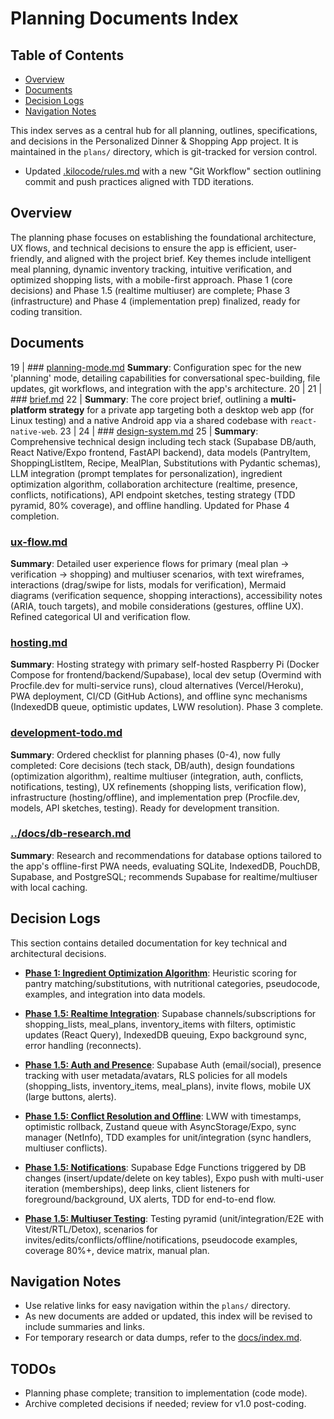 # Planning Documents Index

## Table of Contents
- [Overview](#overview)
- [Documents](#documents)
- [Decision Logs](#decision-logs)
- [Navigation Notes](#navigation-notes)

This index serves as a central hub for all planning, outlines, specifications, and decisions in the Personalized Dinner & Shopping App project. It is maintained in the `plans/` directory, which is git-tracked for version control.
  
  - Updated [.kilocode/rules.md](.kilocode/rules.md) with a new "Git Workflow" section outlining commit and push practices aligned with TDD iterations.

## Overview
The planning phase focuses on establishing the foundational architecture, UX flows, and technical decisions to ensure the app is efficient, user-friendly, and aligned with the project brief. Key themes include intelligent meal planning, dynamic inventory tracking, intuitive verification, and optimized shopping lists, with a mobile-first approach. Phase 1 (core decisions) and Phase 1.5 (realtime multiuser) are complete; Phase 3 (infrastructure) and Phase 4 (implementation prep) finalized, ready for coding transition.

## Documents

19 | ### [planning-mode.md](planning-mode.md) **Summary**: Configuration spec for the new 'planning' mode, detailing capabilities for conversational spec-building, file updates, git workflows, and integration with the app's architecture.
20 | 
21 | ### [brief.md](brief.md)
22 | **Summary**: The core project brief, outlining a **multi-platform strategy** for a private app targeting both a desktop web app (for Linux testing) and a native Android app via a shared codebase with `react-native-web`.
23 | 
24 | ### [design-system.md](design-system.md)
25 | **Summary**: Comprehensive technical design including tech stack (Supabase DB/auth, React Native/Expo frontend, FastAPI backend), data models (PantryItem, ShoppingListItem, Recipe, MealPlan, Substitutions with Pydantic schemas), LLM integration (prompt templates for personalization), ingredient optimization algorithm, collaboration architecture (realtime, presence, conflicts, notifications), API endpoint sketches, testing strategy (TDD pyramid, 80% coverage), and offline handling. Updated for Phase 4 completion.

### [ux-flow.md](ux-flow.md)
**Summary**: Detailed user experience flows for primary (meal plan → verification → shopping) and multiuser scenarios, with text wireframes, interactions (drag/swipe for lists, modals for verification), Mermaid diagrams (verification sequence, shopping interactions), accessibility notes (ARIA, touch targets), and mobile considerations (gestures, offline UX). Refined categorical UI and verification flow.

### [hosting.md](hosting.md)
**Summary**: Hosting strategy with primary self-hosted Raspberry Pi (Docker Compose for frontend/backend/Supabase), local dev setup (Overmind with Procfile.dev for multi-service runs), cloud alternatives (Vercel/Heroku), PWA deployment, CI/CD (GitHub Actions), and offline sync mechanisms (IndexedDB queue, optimistic updates, LWW resolution). Phase 3 complete.

### [development-todo.md](development-todo.md)
**Summary**: Ordered checklist for planning phases (0-4), now fully completed: Core decisions (tech stack, DB/auth), design foundations (optimization algorithm), realtime multiuser (integration, auth, conflicts, notifications, testing), UX refinements (shopping lists, verification flow), infrastructure (hosting/offline), and implementation prep (Procfile.dev, models, API sketches, testing). Ready for development transition.

### [../docs/db-research.md](../docs/db-research.md)
**Summary**: Research and recommendations for database options tailored to the app's offline-first PWA needs, evaluating SQLite, IndexedDB, PouchDB, Supabase, and PostgreSQL; recommends Supabase for realtime/multiuser with local caching.

## Decision Logs

This section contains detailed documentation for key technical and architectural decisions.

*   [**Phase 1: Ingredient Optimization Algorithm**](decisions/phase-1/ingredient-optimization.md): Heuristic scoring for pantry matching/substitutions, with nutritional categories, pseudocode, examples, and integration into data models.

*   [**Phase 1.5: Realtime Integration**](decisions/phase-1.5/realtime-integration.md): Supabase channels/subscriptions for shopping_lists, meal_plans, inventory_items with filters, optimistic updates (React Query), IndexedDB queuing, Expo background sync, error handling (reconnects).

*   [**Phase 1.5: Auth and Presence**](decisions/phase-1.5/auth-and-presence.md): Supabase Auth (email/social), presence tracking with user metadata/avatars, RLS policies for all models (shopping_lists, inventory_items, meal_plans), invite flows, mobile UX (large buttons, alerts).

*   [**Phase 1.5: Conflict Resolution and Offline**](decisions/phase-1.5/conflict-resolution-and-offline.md): LWW with timestamps, optimistic rollback, Zustand queue with AsyncStorage/Expo, sync manager (NetInfo), TDD examples for unit/integration (sync handlers, multiuser conflicts).

*   [**Phase 1.5: Notifications**](decisions/phase-1.5/notifications.md): Supabase Edge Functions triggered by DB changes (insert/update/delete on key tables), Expo push with multi-user iteration (memberships), deep links, client listeners for foreground/background, UX alerts, TDD for end-to-end flow.

*   [**Phase 1.5: Multiuser Testing**](decisions/phase-1.5/multiuser-testing.md): Testing pyramid (unit/integration/E2E with Vitest/RTL/Detox), scenarios for invites/edits/conflicts/offline/notifications, pseudocode examples, coverage 80%+, device matrix, manual plan.

## Navigation Notes
- Use relative links for easy navigation within the `plans/` directory.
- As new documents are added or updated, this index will be revised to include summaries and links.
- For temporary research or data dumps, refer to the [docs/index.md](../docs/index.md).

## TODOs
- Planning phase complete; transition to implementation (code mode).
- Archive completed decisions if needed; review for v1.0 post-coding.
